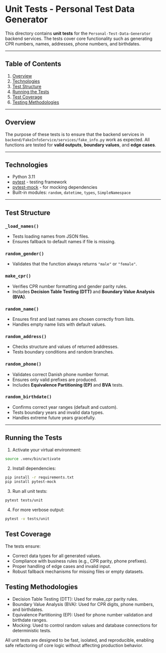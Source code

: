 # Unit Tests - Personal Test Data Generator

This directory contains **unit tests** for the `Personal-Test-Data-Generator` backend services.
The tests cover core functionality such as generating CPR numbers, names, addresses, phone numbers, and birthdates.

---

## Table of Contents
1. [Overview](#overview)
2. [Technologies](#technologies)
3. [Test Structure](#test-structure)
4. [Running the Tests](#running-the-tests)
5. [Test Coverage](#test-coverage)
6. [Testing Methodologies](#testing-methodologies)

---

## Overview

The purpose of these tests is to ensure that the backend services in `backend/FakeInfoService/services/fake_info.py` work as expected.
All functions are tested for **valid outputs**, **boundary values**, and **edge cases**.

---

## Technologies

- Python 3.11
- [pytest](https://docs.pytest.org/en/stable/) - testing framework
- [pytest-mock](https://pypi.org/project/pytest-mock/) - for mocking dependencies
- Built-in modules: `random`, `datetime`, `types`, `SimpleNamespace`

---

## Test Structure

### `_load_names()`
- Tests loading names from JSON files.
- Ensures fallback to default names if file is missing.

### `random_gender()`
- Validates that the function always returns `"male"` or `"female"`.

### `make_cpr()`
- Verifies CPR number formatting and gender parity rules.
- Includes **Decision Table Testing (DTT)** and **Boundary Value Analysis (BVA)**.

### `random_name()`
- Ensures first and last names are chosen correctly from lists.
- Handles empty name lists with default values.

### `random_address()`
- Checks structure and values of returned addresses.
- Tests boundary conditions and random branches.

### `random_phone()`
- Validates correct Danish phone number format.
- Ensures only valid prefixes are produced.
- Includes **Equivalence Partitioning (EP)** and **BVA** tests.

### `random_birthdate()`
- Confirms correct year ranges (default and custom).
- Tests boundary years and invalid data types.
- Handles extreme future years gracefully.

---

## Running the Tests

1. Activate your virtual environment:

```bash
source .venv/bin/activate
```

2. Install dependencies:

```bash
pip install -r requirements.txt
pip install pytest-mock
```

3. Run all unit tests:

```bash
pytest tests/unit
```

4. For more verbose output:

```bash
pytest -v tests/unit
```

## Test Coverage

The tests ensure:

- Correct data types for all generated values.
- Compliance with business rules (e.g., CPR parity, phone prefixes).
- Proper handling of edge cases and invalid input.
- Robust fallback mechanisms for missing files or empty datasets.

## Testing Methodologies

- Decision Table Testing (DTT): Used for make_cpr parity rules.
- Boundary Value Analysis (BVA): Used for CPR digits, phone numbers, and birthdates.
- Equivalence Partitioning (EP): Used for phone number validation and birthdate ranges.
- Mocking: Used to control random values and database connections for deterministic tests.

All unit tests are designed to be fast, isolated, and reproducible, enabling safe refactoring of core logic without affecting production behavior.
